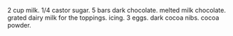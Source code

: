 2 cup milk.
1/4 castor sugar.
5 bars dark chocolate.
melted milk chocolate.
grated dairy milk for the toppings.
icing.
3 eggs.
dark cocoa nibs.
cocoa powder.
